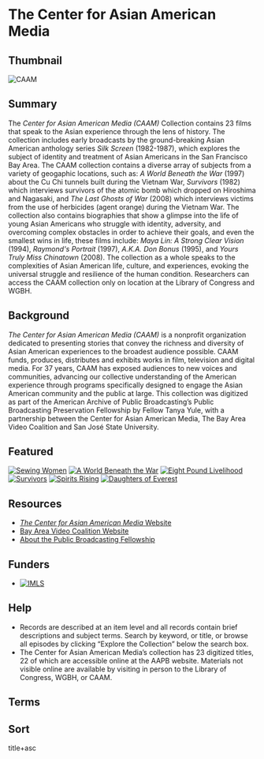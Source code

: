 # The Center for Asian American Media

## Thumbnail

![CAAM](https://s3.amazonaws.com/americanarchive.org/special-collections/caam_logo.jpg "Center for Asian American Media")

## Summary

The *Center for Asian American Media (CAAM)* Collection contains 23 films that speak to the Asian experience through the lens of history. The collection includes early broadcasts by the ground-breaking Asian American anthology series *Silk Screen* (1982-1987), which explores the subject of identity and treatment of Asian Americans in the San Francisco Bay Area. The CAAM collection contains a diverse array of subjects from a variety of geogaphic locations, such as: *A World Beneath the War* (1997) about the Cu Chi tunnels built during the Vietnam War, *Survivors* (1982) which interviews survivors of the atomic bomb which dropped on Hiroshima and Nagasaki, and *The Last Ghosts of War* (2008) which interviews victims from the use of herbicides (agent orange) during the Vietnam War. The collection also contains biographies that show a glimpse into the life of young Asian Americans who struggle with identity, adversity, and overcoming complex obstacles in order to achieve their goals, and even the smallest wins in life, these films include:  *Maya Lin: A Strong Clear Vision* (1994), *Raymond's Portrait* (1997), *A.K.A. Don Bonus* (1995), and *Yours Truly Miss Chinatown* (2008). The collection as a whole speaks to the complexities of Asian American life, culture, and experiences, evoking the universal struggle and resilience of the human condition. Researchers can access the CAAM collection only on location at the Library of Congress and WGBH.

## Background

*The Center for Asian American Media (CAAM)* is a nonprofit organization dedicated to
presenting stories that convey the richness and diversity of Asian American experiences
to the broadest audience possible. CAAM funds, produces, distributes and
exhibits works in film, television and digital media. For 37 years, CAAM has exposed
audiences to new voices and communities, advancing our collective understanding of
the American experience through programs specifically designed to engage the Asian
American community and the public at large. This collection was digitized as part of the American Archive of Public Broadcasting’s Public Broadcasting Preservation Fellowship by Fellow Tanya Yule, with a partnership between the Center for Asian American Media, The Bay Area Video Coalition and San José State University.

## Featured

[![Sewing Women](https://s3.amazonaws.com/americanarchive.org/special-collections/cpb-aacip_520-g15t728d4g.jpg)](/catalog/cpb-aacip_520-g15t728d4g)
[![A World Beneath the War](https://s3.amazonaws.com/americanarchive.org/special-collections/cpb-aacip_520-tb0xp6w62g.jpg)](/catalog/cpb-aacip_520-tb0xp6w62g)
[![Eight Pound Livelihood](https://s3.amazonaws.com/americanarchive.org/special-collections/cpb-aacip_520-pk06w97d9t.jpg)](/catalog/cpb-aacip_520-pk06w97d9t)
[![Survivors](https://s3.amazonaws.com/americanarchive.org/special-collections/cpb-aacip_520-b853f4mn3d.jpg)](/catalog/cpb-aacip_520-b853f4mn3d)
[![Spirits Rising](https://s3.amazonaws.com/americanarchive.org/special-collections/cpb-aacip_520-f18sb3xw53.jpg)](/catalog/cpb-aacip_520-f18sb3xw53)
[![Daughters of Everest](https://s3.amazonaws.com/americanarchive.org/special-collections/cpb-aacip_520-0000000v72.jpg)](/catalog/cpb-aacip_520-0000000v72)

## Resources

- [*The Center for Asian American Media* Website](https://www.caamedia.org/)
- [Bay Area Video Coalition Website](https://www.bavc.org/)
- [About the Public Broadcasting Fellowship](https://pbpf.americanarchive.org/about-the-fellowships/)

## Funders

- [![IMLS](https://s3.amazonaws.com/americanarchive.org/org-logos/imls_logo.png "IMLS Logo")](https://www.imls.gov/)

## Help

- Records are described at an item level and all records contain brief descriptions and subject terms. Search by keyword, or title, or browse all episodes by clicking “Explore the Collection” below the search box.
- The Center for Asian American Media’s collection has 23 digitized titles, 22 of which are accessible online at the AAPB website. Materials not visible online are available by visiting in person to the Library of Congress, WGBH, or CAAM.

## Terms

## Sort

title+asc
